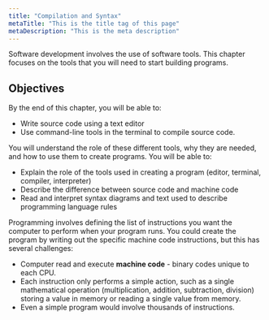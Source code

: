 ```yaml
---
title: "Compilation and Syntax"
metaTitle: "This is the title tag of this page"
metaDescription: "This is the meta description"
---
```


Software development involves the use of software tools. This chapter focuses on the tools that you will need to start building programs.

## Objectives

By the end of this chapter, you will be able to:

- Write source code using a text editor
- Use command-line tools in the terminal to compile source code.

You will understand the role of these different tools, why they are needed, and how to use them to create programs. You will be able to:

- Explain the role of the tools used in creating a program (editor, terminal, compiler, interpreter)
- Describe the difference between source code and machine code
- Read and interpret syntax diagrams and text used to describe programming language rules



Programming involves defining the list of instructions you want the computer to perform when your program runs. You could create the program by writing out the specific machine code instructions, but this has several challenges:

- Computer read and execute **machine code** - binary codes unique to each CPU.
- Each instruction only performs a simple action, such as a single mathematical operation (multiplication, addition, subtraction, division) storing a value in memory or reading a single value from memory.
- Even a simple program would involve thousands of instructions.

